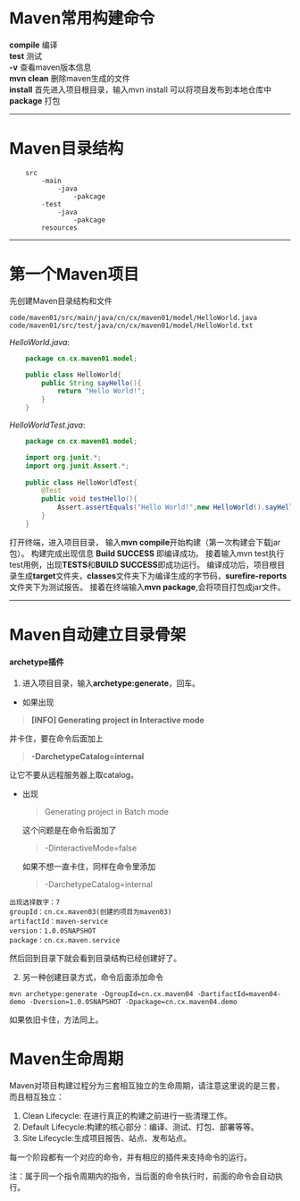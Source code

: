 # Maven常用构建命令

**compile** 编译<br>**test** 测试<br>**-v** 查看maven版本信息<br>**mvn clean** 删除maven生成的文件<br>**install**  首先进入项目根目录，输入mvn install 可以将项目发布到本地仓库中<br>**package** 打包<br>

---

# Maven目录结构

```
    src
        -main
            -java
                -pakcage
        -test
            -java
                -pakcage
        resources
```
***
# 第一个Maven项目
先创建Maven目录结构和文件
```
code/maven01/src/main/java/cn/cx/maven01/model/HelloWorld.java
code/maven01/src/test/java/cn/cx/maven01/model/HelloWorld.txt

```
*HelloWorld.java*:
```java
    package cn.cx.maven01.model;

    public class HelloWorld{
        public String sayHello(){
            return "Hello World!";
        }
    }
```
*HelloWorldTest.java*:
```java
    package cn.cx.maven01.model;

    import org.junit.*;
    import org.junit.Assert.*;
    
    public class HelloWorldTest{
        @Test
        public void testHello(){
            Assert.assertEquals("Hello World!",new HelloWorld().sayHello());
        }
    }
```
打开终端，进入项目目录，
输入**mvn compile**开始构建（第一次构建会下载jar包）。
构建完成出现信息 **Build SUCCESS** 即编译成功。
接着输入mvn test执行test用例，出现**TESTS**和**BUILD SUCCESS**即成功运行。
编译成功后，项目根目录生成**target**文件夹，**classes**文件夹下为编译生成的字节码，**surefire-reports**文件夹下为测试报告。
接着在终端输入**mvn package**,会将项目打包成jar文件。

---

# Maven自动建立目录骨架

#### archetype插件

1. 进入项目目录，输入**archetype:generate**，回车。

- 如果出现

> **[INFO] Generating project in Interactive mode**

并卡住，要在命令后面加上

> **-DarchetypeCatalog=internal**  

让它不要从远程服务器上取catalog。

- 出现 

  >  Generating project in Batch mode

  这个问题是在命令后面加了

  > -DinteractiveMode=false

  如果不想一直卡住，同样在命令里添加

  > -DarchetypeCatalog=internal

```
出现选择数字：7
groupId：cn.cx.maven03(创建的项目为maven03)
artifactId：maven-service
version：1.0.0SNAPSHOT
package：cn.cx.maven.service
```

然后回到目录下就会看到目录结构已经创建好了。

2. 另一种创建目录方式，命令后面添加命令

```
mvn archetype:generate -DgroupId=cn.cx.maven04 -DartifactId=maven04-demo -Dversion=1.0.0SNAPSHOT -Dpackage=cn.cx.maven04.demo
```

如果依旧卡住，方法同上。

# Maven生命周期

Maven对项目构建过程分为三套相互独立的生命周期，请注意这里说的是三套，而且相互独立：

1. Clean Lifecycle: 在进行真正的构建之前进行一些清理工作。
2. Default Lifecycle:构建的核心部分：编译、测试、打包、部署等等。
3. Site Lifecycle:生成项目报告、站点、发布站点。

每一个阶段都有一个对应的命令，并有相应的插件来支持命令的运行。

注：属于同一个指令周期内的指令，当后面的命令执行时，前面的命令会自动执行。









